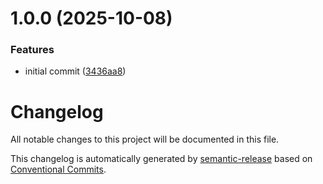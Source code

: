 # 1.0.0 (2025-10-08)


### Features

* initial commit ([3436aa8](https://github.com/caevv/jobster/commit/3436aa80f32beffc8950842981303a451313c51d))

# Changelog

All notable changes to this project will be documented in this file.

This changelog is automatically generated by [semantic-release](https://github.com/semantic-release/semantic-release) based on [Conventional Commits](https://www.conventionalcommits.org/).
